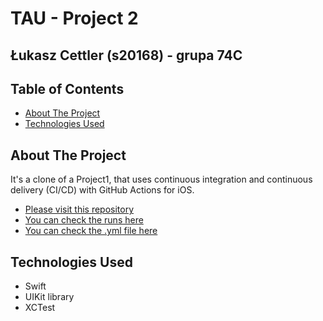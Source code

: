 # TAU - Project 2

 ## Łukasz Cettler (s20168) - grupa 74C

<!-- TABLE OF CONTENTS -->
## Table of Contents

* [About The Project](#about-the-project)
* [Technologies Used](#technologies-used)

<!-- ABOUT THE PROJECT -->
## About The Project

It's a clone of a Project1, that uses continuous integration and continuous delivery (CI/CD) with GitHub Actions for iOS.

* [Please visit this repository](https://github.com/lukaszcettler/Project1)<br/>
* [You can check the runs here](https://github.com/lukaszcettler/Project1/actions)<br/>
* [You can check the .yml file here](https://github.com/lukaszcettler/Project1/tree/master/.github/workflows)

## Technologies Used

* Swift
* UIKit library
* XCTest
